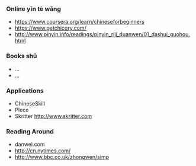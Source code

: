 ### Online yīn tè wǎng

- https://www.coursera.org/learn/chineseforbeginners
- https://www.getchicory.com/
- http://www.pinyin.info/readings/pinyin_riji_duanwen/01_dashui_guohou.html

### Books shū

- ...
- ...

### Applications

- ChineseSkill
- Pleco
- Skritter http://www.skritter.com

### Reading Around

- danwei.com
- http://cn.nytimes.com/
- http://www.bbc.co.uk/zhongwen/simp